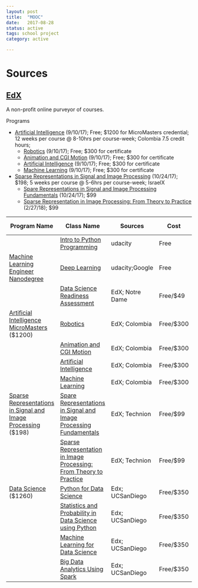 ```yaml
---
layout: post
title:  "MOOC"
date:   2017-08-28
status: active
tags: school project
category: active

---
```


<!--more-->
# Sources

## [EdX](https://www.edx.org)
A non-profit online purveyor of courses.

Programs
  * [Artificial Intelligence][] (9/10/17); Free; $1200 for MicroMasters credential; 12 weeks per course @ 8-10hrs per course-week; Colombia 7.5 credit hours;
    * [Robotics][] (9/10/17); Free; $300 for certificate
    * [Animation and CGI Motion][] (9/10/17); Free; $300 for certificate
    * [Artificial Intelligence][] (9/10/17); Free; $300 for certificate
    * [Machine Learning][] (9/10/17); Free; $300 for certificate
  * [Sparse Representations in Signal and Image Processing][] (10/24/17); $198; 5 weeks per course @ 5-6hrs per course-week; IsraelX
    * [Spare Representations in Signal and Image Processing Fundamentals][] (10/24/17); $99
    * [Sparse Representation in Image Processing: From Theory to Practice][] (2/27/18); $99


Program Name                |           Class Name           |    Sources   |   Cost    |   Start Date  | Prerequisites |   Time   |  Length  |
----------------------------|--------------------------------|--------------|-----------|---------------|---------------|----------|----------|
                            | [Intro to Python Programming][]| udacity      | Free      | none          | none          |          | 5 weeks  |
[Machine Learning Engineer Nanodegree][]| [Deep Learning][]  | udacity;Google| Free     | none          |
                            | [Data Science Readiness Assessment][] | EdX; Notre Dame | Free/$49 | 1/22/17 | none | 10hrs
[Artificial Intelligence MicroMasters][] ($1200) | [Robotics][]                   | EdX; Colombia| Free/$300 |   9/10/17     | linear algebra;calculus;python | 8-10hrs | 12 weeks
                            | [Animation and CGI Motion][]   | EdX; Colombia| Free/$300 |   9/10/17     | "" | 8-10hrs | 12 weeks
                            | [Artificial Intelligence][]    | EdX; Colombia| Free/$300 |   9/10/17     | ""; probability and stats | 8-10hrs | 12 weeks
                            | [Machine Learning][]           | EdX; Colombia| Free/$300 |   9/10/17     | "" | 8-10hrs | 12 weeks
[Sparse Representations in Signal and Image Processing][] ($198) | [Spare Representations in Signal and Image Processing Fundamentals][] | EdX; Technion | Free/$99 | 10/24/17 | advanced linear algebra; signal and image processing familiarity | 5-6hrs | 5 weeks
                            | [Sparse Representation in Image Processing: From Theory to Practice][] | EdX; Technion | Free/$99 | 2/27/18 | Sparse Representations: Fundamentals | 5-6hrs | 5 weeks
[Data Science][] ($1260)    | [Python for Data Science][]    | Edx; UCSanDiego | Free/$350 | 5/31/17 | basic programming | 8-10hrs | 10 weeks
                            | [Statistics and Probability in Data Science using Python][] | Edx; UCSanDiego | Free/$350 | 10/27/17 | calculus;linear algebra;Python for Data Science | 8-10hrs | 10 weeks
                            | [Machine Learning for Data Science][] | Edx; UCSanDiego | Free/$350 | 1/2/18 | Stats and Prob in Data Science using Python | 8-10hrs | 10 weeks
                            | [Big Data Analytics Using Spark][] | Edx; UCSanDiego | Free/$350 | 5/31/18 | Machine Learning for Data Science | 8-10hrs | 10 weeks

[Machine Learning Engineer Nanodegree]: https://www.udacity.com/course/machine-learning-engineer-nanodegree--nd009
[Deep Learning]: https://www.udacity.com/course/deep-learning--ud730
[Intro to Python Programming]: https://www.udacity.com/course/programming-foundations-with-python--ud036
[Data Science Readiness Assessment]: https://www.edx.org/course/data-science-readiness-assessment-notredamex-ds101x
[Artificial Intelligence MicroMasters]: https://www.edx.org/micromasters/columbiax-artificial-intelligence
[Robotics]: https://www.edx.org/course/robotics-columbiax-csmm-103x-0
[Animation and CGI Motion]: https://www.edx.org/course/animation-cgi-motion-columbiax-csmm-104x-0
[Artificial Intelligence]: https://www.edx.org/course/artificial-intelligence-ai-columbiax-csmm-101x-1
[Machine Learning]: https://www.edx.org/course/machine-learning-columbiax-csmm-102x-1
[Sparse Representations in Signal and Image Processing]: https://www.edx.org/professional-certificate/israelx-sparse-representations-from-theory-to-practice
[Spare Representations in Signal and Image Processing Fundamentals]: https://www.edx.org/course/sparse-representations-signal-image-israelx-236862-1x
[Sparse Representation in Image Processing: From Theory to Practice]: https://www.edx.org/course/sparse-representations-image-processing-israelx-236862-2x
[Data Science]: https://www.edx.org/micromasters/data-science
[Python for Data Science]: https://www.edx.org/course/python-data-science-uc-san-diegox-dse200x
[Statistics and Probability in Data Science using Python]: https://www.edx.org/course/statistics-probability-data-science-uc-san-diegox-dse210x
[Machine Learning for Data Science]: https://www.edx.org/course/machine-learning-data-science-uc-san-diegox-ds220x
[Big Data Analytics Using Spark]: https://www.edx.org/course/big-data-analytics-using-spark-uc-san-diegox-dse230x
